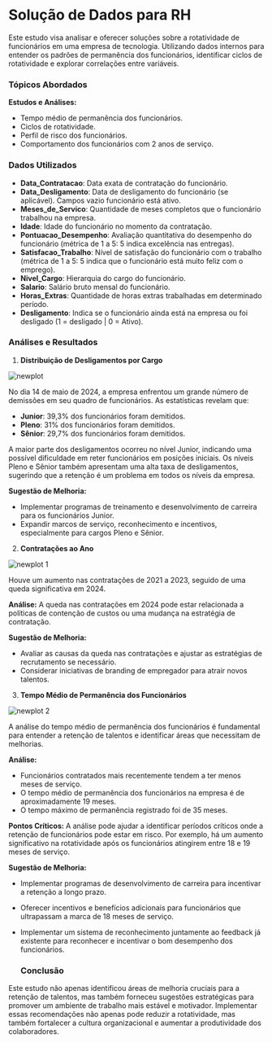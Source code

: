 
# Solução de Dados para RH

Este estudo visa analisar e oferecer soluções sobre a rotatividade de funcionários em uma empresa de tecnologia. Utilizando dados internos para entender os padrões de permanência dos funcionários, identificar ciclos de rotatividade e explorar correlações entre variáveis.

### Tópicos Abordados

**Estudos e Análises:**
- Tempo médio de permanência dos funcionários.
- Ciclos de rotatividade.
- Perfil de risco dos funcionários.
- Comportamento dos funcionários com 2 anos de serviço.

### Dados Utilizados

- **Data_Contratacao**: Data exata de contratação do funcionário.
- **Data_Desligamento**: Data de desligamento do funcionário (se aplicável). Campos vazio funcionário está ativo.
- **Meses_de_Servico**: Quantidade de meses completos que o funcionário trabalhou na empresa.
- **Idade**: Idade do funcionário no momento da contratação.
- **Pontuacao_Desempenho**: Avaliação quantitativa do desempenho do funcionário (métrica de 1 a 5: 5 indica excelência nas entregas).
- **Satisfacao_Trabalho**: Nível de satisfação do funcionário com o trabalho (métrica de 1 a 5: 5 indica que o funcionário está muito feliz com o emprego).
- **Nivel_Cargo**: Hierarquia do cargo do funcionário.
- **Salario**: Salário bruto mensal do funcionário.
- **Horas_Extras**: Quantidade de horas extras trabalhadas em determinado período.
- **Desligamento**: Indica se o funcionário ainda está na empresa ou foi desligado (1 = desligado | 0 = Ativo).

### Análises e Resultados

1. **Distribuição de Desligamentos por Cargo**
   
![newplot](https://github.com/LeticiaPaesano/Analise-de-dados-de-Rh/assets/170975302/8a2ced95-c871-43be-9ae8-dbf9b54841f9)

No dia 14 de maio de 2024, a empresa enfrentou um grande número de demissões em seu quadro de funcionários. As estatísticas revelam que:
- **Junior**: 39,3% dos funcionários foram demitidos.
- **Pleno**: 31% dos funcionários foram demitidos.
- **Sênior**: 29,7% dos funcionários foram demitidos.

A maior parte dos desligamentos ocorreu no nível Junior, indicando uma possível dificuldade em reter funcionários em posições iniciais. Os níveis Pleno e Sênior também apresentam uma alta taxa de desligamentos, sugerindo que a retenção é um problema em todos os níveis da empresa.

**Sugestão de Melhoria:**
- Implementar programas de treinamento e desenvolvimento de carreira para os funcionários Junior.
- Expandir marcos de serviço, reconhecimento e incentivos, especialmente para cargos Pleno e Sênior.

2. **Contratações ao Ano**
   
![newplot 1](https://github.com/LeticiaPaesano/Analise-de-dados-de-Rh/assets/170975302/af2198ce-24df-424b-bb09-47732b4cbcd8)


Houve um aumento nas contratações de 2021 a 2023, seguido de uma queda significativa em 2024.

**Análise:**
A queda nas contratações em 2024 pode estar relacionada a políticas de contenção de custos ou uma mudança na estratégia de contratação.

**Sugestão de Melhoria:**
- Avaliar as causas da queda nas contratações e ajustar as estratégias de recrutamento se necessário.
- Considerar iniciativas de branding de empregador para atrair novos talentos.

3. **Tempo Médio de Permanência dos Funcionários**
   
![newplot 2](https://github.com/LeticiaPaesano/Analise-de-dados-de-Rh/assets/170975302/9d3e497c-d749-4b4c-a3d2-053aab293733)

A análise do tempo médio de permanência dos funcionários é fundamental para entender a retenção de talentos e identificar áreas que necessitam de melhorias.

**Análise:**
- Funcionários contratados mais recentemente tendem a ter menos meses de serviço.
- O tempo médio de permanência dos funcionários na empresa é de aproximadamente 19 meses.
- O tempo máximo de permanência registrado foi de 35 meses.

**Pontos Críticos:**
A análise pode ajudar a identificar períodos críticos onde a retenção de funcionários pode estar em risco. Por exemplo, há um aumento significativo na rotatividade após os funcionários atingirem entre 18 e 19 meses de serviço.

**Sugestão de Melhoria:**
- Implementar programas de desenvolvimento de carreira para incentivar a retenção a longo prazo.
- Oferecer incentivos e benefícios adicionais para funcionários que ultrapassam a marca de 18 meses de serviço.
- Implementar um sistema de reconhecimento juntamente ao feedback já existente para reconhecer e incentivar o bom desempenho dos funcionários.

  ### Conclusão

Este estudo não apenas identificou áreas de melhoria cruciais para a retenção de talentos, mas também forneceu sugestões estratégicas para promover um ambiente de trabalho mais estável e motivador. Implementar essas recomendações não apenas pode reduzir a rotatividade, mas também fortalecer a cultura organizacional e aumentar a produtividade dos colaboradores.


